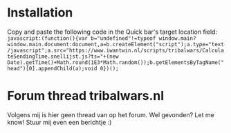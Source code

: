 # Installation
Copy and paste the following code in the Quick bar's target location field:
```javascript:(function(){var b="undefined"!=typeof window.main?window.main.document:document,a=b.createElement("script");a.type="text/javascript";a.src="https://www.iwantwin.nl/scripts/tribalwars/CalculateSendingTime.snellijst.js?ts="+(new Date).getTime()+Math.round(1E3*Math.random());b.getElementsByTagName("head")[0].appendChild(a);void 0})();```

# Forum thread tribalwars.nl
Volgens mij is hier geen thread van op het forum. Wel gevonden? Let me know! Stuur mij even een berichtje :)